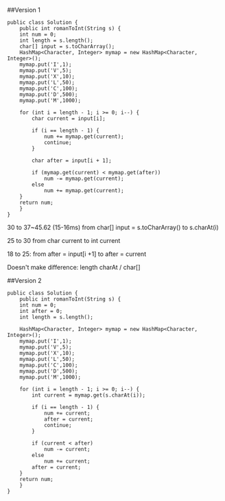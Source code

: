 ##Version 1
```
public class Solution {
    public int romanToInt(String s) {
	int num = 0;
	int length = s.length();
	char[] input = s.toCharArray();
	HashMap<Character, Integer> mymap = new HashMap<Character, Integer>();	
    mymap.put('I',1);
	mymap.put('V',5);
	mymap.put('X',10);
	mymap.put('L',50);
	mymap.put('C',100);
	mymap.put('D',500);
	mymap.put('M',1000);
    	
	for (int i = length - 1; i >= 0; i--) {
        char current = input[i];
		    
        if (i == length - 1) {
            num += mymap.get(current);
            continue;
        }
        
        char after = input[i + 1];
        
		if (mymap.get(current) < mymap.get(after)) 
		    num -= mymap.get(current);
		else 
		    num += mymap.get(current);
	}	
	return num;
    }
}
```


30 to 37~45.62 (15-16ms)
from char[] input = s.toCharArray()
to s.charAt(i)

25 to 30
from char current
to int current

18 to 25:
from  after = input[i +1]
to after = current 

Doesn't make difference:
length
charAt / char[]

##Version 2
```
public class Solution {
    public int romanToInt(String s) {
	int num = 0;
	int after = 0;
	int length = s.length();
	
	HashMap<Character, Integer> mymap = new HashMap<Character, Integer>();	
    mymap.put('I',1);
	mymap.put('V',5);
	mymap.put('X',10);
	mymap.put('L',50);
	mymap.put('C',100);
	mymap.put('D',500);
	mymap.put('M',1000);
    	
	for (int i = length - 1; i >= 0; i--) {
        int current = mymap.get(s.charAt(i));
		    
        if (i == length - 1) {
            num += current;
            after = current;
            continue;
        }
        
		if (current < after) 
		    num -= current;
		else 
		    num += current;
		after = current;
	}	
	return num;
    }
}
```


